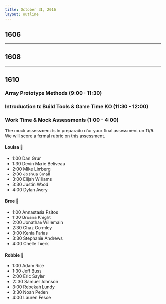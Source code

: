 ```yaml
---
title: October 31, 2016
layout: outline
---
```


## 1606

***

## 1608

***

## 1610

### Array Prototype Methods (9:00 - 11:30)

### Introduction to Build Tools & Game Time KO (11:30 - 12:00)

<!-- <> * Mike Limberg & Jonathan Willemain
<> * Elijah Williams & Noah Peden
<> * Breana Knight & Eric Sayler
<> * Kenia Farias & Rebekah Lundy
<> * Annastasia Psitos & Lauren Pesce
<> * Dylan Avery & Joshua Small
<> * Adam Rice & Devin Marie Beliveau
<> * Chelle Tuerk & Justin Wood
<> * Samuel Johnson & Stephanie Andrews
<> * Jeff Buss & Dan Grund
<> * Chaz Gormley -->

### Work Time & Mock Assessments (1:00 - 4:00)
The mock assessment is in preparation for your final assessment on 11/9.
We will score a formal rubric on this assessment.

#### Louisa :hear_no_evil:

- 1:00 Dan Grun
- 1:30 Devin Marie Beliveau
- 2:00 Mike Limberg
- 2:30 Joshua Small
- 3:00 Elijah Williams
- 3:30 Justin Wood
- 4:00 Dylan Avery

#### Bree :see_no_evil:

- 1:00 Annastasia Psitos
- 1:30 Breana Knight
- 2:00 Jonathan Willemain
- 2:30 Chaz Gormley
- 3:00 Kenia Farias
- 3:30 Stephanie Andrews
- 4:00 Chelle Tuerk

#### Robbie :speak_no_evil:

- 1:00 Adam Rice
- 1:30 Jeff Buss
- 2:00 Eric Sayler
- 2::30 Samuel Johnson
- 3:00 Rebekah Lundy
- 3:30 Noah Peden
- 4:00 Lauren Pesce

